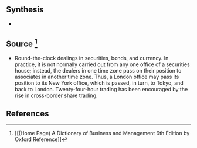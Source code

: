 ## Synthesis
- 
## Source [^1]
- Round-the-clock dealings in securities, bonds, and currency. In practice, it is not normally carried out from any one office of a securities house; instead, the dealers in one time zone pass on their position to associates in another time zone. Thus, a London office may pass its position to its New York office, which is passed, in turn, to Tokyo, and back to London. Twenty-four-hour trading has been encouraged by the rise in cross-border share trading.
## References

[^1]: [[(Home Page) A Dictionary of Business and Management 6th Edition by Oxford Reference]]
